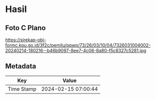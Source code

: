 # Hasil

## Foto C Plano

https://sirekap-obj-formc.kpu.go.id/3f2c/pemilu/ppwp/73/26/03/10/04/7326031004002-20240214-180216--b46b9097-8ee7-4c06-8a80-f5c8327c5281.jpg


## Metadata

| Key        | Value               |
| ---------- | ------------------- |
| Time Stamp | 2024-02-15 07:00:44 |



